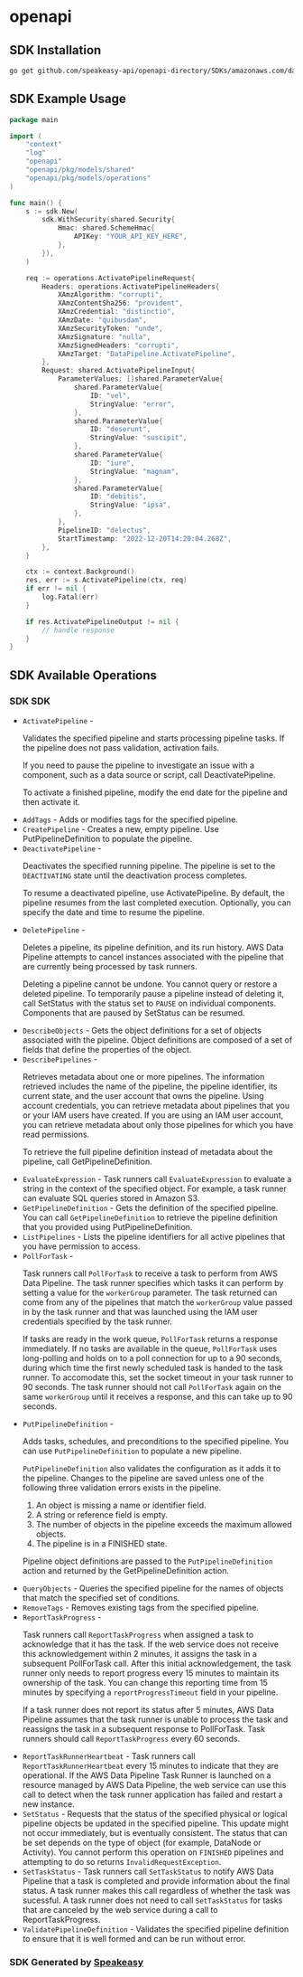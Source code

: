 # openapi

<!-- Start SDK Installation -->
## SDK Installation

```bash
go get github.com/speakeasy-api/openapi-directory/SDKs/amazonaws.com/datapipeline/2012-10-29/go
```
<!-- End SDK Installation -->

## SDK Example Usage
<!-- Start SDK Example Usage -->
```go
package main

import (
    "context"
    "log"
    "openapi"
    "openapi/pkg/models/shared"
    "openapi/pkg/models/operations"
)

func main() {
    s := sdk.New(
        sdk.WithSecurity(shared.Security{
            Hmac: shared.SchemeHmac{
                APIKey: "YOUR_API_KEY_HERE",
            },
        }),
    )

    req := operations.ActivatePipelineRequest{
        Headers: operations.ActivatePipelineHeaders{
            XAmzAlgorithm: "corrupti",
            XAmzContentSha256: "provident",
            XAmzCredential: "distinctio",
            XAmzDate: "quibusdam",
            XAmzSecurityToken: "unde",
            XAmzSignature: "nulla",
            XAmzSignedHeaders: "corrupti",
            XAmzTarget: "DataPipeline.ActivatePipeline",
        },
        Request: shared.ActivatePipelineInput{
            ParameterValues: []shared.ParameterValue{
                shared.ParameterValue{
                    ID: "vel",
                    StringValue: "error",
                },
                shared.ParameterValue{
                    ID: "deserunt",
                    StringValue: "suscipit",
                },
                shared.ParameterValue{
                    ID: "iure",
                    StringValue: "magnam",
                },
                shared.ParameterValue{
                    ID: "debitis",
                    StringValue: "ipsa",
                },
            },
            PipelineID: "delectus",
            StartTimestamp: "2022-12-20T14:20:04.268Z",
        },
    }

    ctx := context.Background()
    res, err := s.ActivatePipeline(ctx, req)
    if err != nil {
        log.Fatal(err)
    }

    if res.ActivatePipelineOutput != nil {
        // handle response
    }
}
```
<!-- End SDK Example Usage -->

<!-- Start SDK Available Operations -->
## SDK Available Operations

### SDK SDK

* `ActivatePipeline` - <p>Validates the specified pipeline and starts processing pipeline tasks. If the pipeline does not pass validation, activation fails.</p> <p>If you need to pause the pipeline to investigate an issue with a component, such as a data source or script, call <a>DeactivatePipeline</a>.</p> <p>To activate a finished pipeline, modify the end date for the pipeline and then activate it.</p>
* `AddTags` - Adds or modifies tags for the specified pipeline.
* `CreatePipeline` - Creates a new, empty pipeline. Use <a>PutPipelineDefinition</a> to populate the pipeline.
* `DeactivatePipeline` - <p>Deactivates the specified running pipeline. The pipeline is set to the <code>DEACTIVATING</code> state until the deactivation process completes.</p> <p>To resume a deactivated pipeline, use <a>ActivatePipeline</a>. By default, the pipeline resumes from the last completed execution. Optionally, you can specify the date and time to resume the pipeline.</p>
* `DeletePipeline` - <p>Deletes a pipeline, its pipeline definition, and its run history. AWS Data Pipeline attempts to cancel instances associated with the pipeline that are currently being processed by task runners.</p> <p>Deleting a pipeline cannot be undone. You cannot query or restore a deleted pipeline. To temporarily pause a pipeline instead of deleting it, call <a>SetStatus</a> with the status set to <code>PAUSE</code> on individual components. Components that are paused by <a>SetStatus</a> can be resumed.</p>
* `DescribeObjects` - Gets the object definitions for a set of objects associated with the pipeline. Object definitions are composed of a set of fields that define the properties of the object.
* `DescribePipelines` - <p>Retrieves metadata about one or more pipelines. The information retrieved includes the name of the pipeline, the pipeline identifier, its current state, and the user account that owns the pipeline. Using account credentials, you can retrieve metadata about pipelines that you or your IAM users have created. If you are using an IAM user account, you can retrieve metadata about only those pipelines for which you have read permissions.</p> <p>To retrieve the full pipeline definition instead of metadata about the pipeline, call <a>GetPipelineDefinition</a>.</p>
* `EvaluateExpression` - Task runners call <code>EvaluateExpression</code> to evaluate a string in the context of the specified object. For example, a task runner can evaluate SQL queries stored in Amazon S3.
* `GetPipelineDefinition` - Gets the definition of the specified pipeline. You can call <code>GetPipelineDefinition</code> to retrieve the pipeline definition that you provided using <a>PutPipelineDefinition</a>.
* `ListPipelines` - Lists the pipeline identifiers for all active pipelines that you have permission to access.
* `PollForTask` - <p>Task runners call <code>PollForTask</code> to receive a task to perform from AWS Data Pipeline. The task runner specifies which tasks it can perform by setting a value for the <code>workerGroup</code> parameter. The task returned can come from any of the pipelines that match the <code>workerGroup</code> value passed in by the task runner and that was launched using the IAM user credentials specified by the task runner.</p> <p>If tasks are ready in the work queue, <code>PollForTask</code> returns a response immediately. If no tasks are available in the queue, <code>PollForTask</code> uses long-polling and holds on to a poll connection for up to a 90 seconds, during which time the first newly scheduled task is handed to the task runner. To accomodate this, set the socket timeout in your task runner to 90 seconds. The task runner should not call <code>PollForTask</code> again on the same <code>workerGroup</code> until it receives a response, and this can take up to 90 seconds. </p>
* `PutPipelineDefinition` - <p>Adds tasks, schedules, and preconditions to the specified pipeline. You can use <code>PutPipelineDefinition</code> to populate a new pipeline.</p> <p> <code>PutPipelineDefinition</code> also validates the configuration as it adds it to the pipeline. Changes to the pipeline are saved unless one of the following three validation errors exists in the pipeline. </p> <ol> <li>An object is missing a name or identifier field.</li> <li>A string or reference field is empty.</li> <li>The number of objects in the pipeline exceeds the maximum allowed objects.</li> <li>The pipeline is in a FINISHED state.</li> </ol> <p> Pipeline object definitions are passed to the <code>PutPipelineDefinition</code> action and returned by the <a>GetPipelineDefinition</a> action. </p>
* `QueryObjects` - Queries the specified pipeline for the names of objects that match the specified set of conditions.
* `RemoveTags` - Removes existing tags from the specified pipeline.
* `ReportTaskProgress` - <p>Task runners call <code>ReportTaskProgress</code> when assigned a task to acknowledge that it has the task. If the web service does not receive this acknowledgement within 2 minutes, it assigns the task in a subsequent <a>PollForTask</a> call. After this initial acknowledgement, the task runner only needs to report progress every 15 minutes to maintain its ownership of the task. You can change this reporting time from 15 minutes by specifying a <code>reportProgressTimeout</code> field in your pipeline.</p> <p>If a task runner does not report its status after 5 minutes, AWS Data Pipeline assumes that the task runner is unable to process the task and reassigns the task in a subsequent response to <a>PollForTask</a>. Task runners should call <code>ReportTaskProgress</code> every 60 seconds.</p>
* `ReportTaskRunnerHeartbeat` - Task runners call <code>ReportTaskRunnerHeartbeat</code> every 15 minutes to indicate that they are operational. If the AWS Data Pipeline Task Runner is launched on a resource managed by AWS Data Pipeline, the web service can use this call to detect when the task runner application has failed and restart a new instance.
* `SetStatus` - Requests that the status of the specified physical or logical pipeline objects be updated in the specified pipeline. This update might not occur immediately, but is eventually consistent. The status that can be set depends on the type of object (for example, DataNode or Activity). You cannot perform this operation on <code>FINISHED</code> pipelines and attempting to do so returns <code>InvalidRequestException</code>.
* `SetTaskStatus` - Task runners call <code>SetTaskStatus</code> to notify AWS Data Pipeline that a task is completed and provide information about the final status. A task runner makes this call regardless of whether the task was sucessful. A task runner does not need to call <code>SetTaskStatus</code> for tasks that are canceled by the web service during a call to <a>ReportTaskProgress</a>.
* `ValidatePipelineDefinition` - Validates the specified pipeline definition to ensure that it is well formed and can be run without error.
<!-- End SDK Available Operations -->

### SDK Generated by [Speakeasy](https://docs.speakeasyapi.dev/docs/using-speakeasy/client-sdks)
